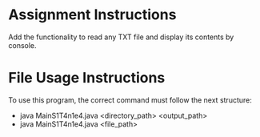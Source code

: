 # Assignment Instructions
Add the functionality to read any TXT file and display its contents by console.
# File Usage Instructions
To use this program, the correct command must follow the next structure:
- java MainS1T4n1e4.java <directory_path> <output_path>
- java MainS1T4n1e4.java <file_path>
